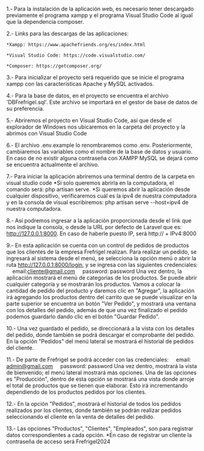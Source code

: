 1.- Para la instalación de la aplicación web, es necesario tener descargado previamente el programa xampp y el programa Visual Studio Code al igual que la dependencia composer.

2.- Links para las descargas de las aplicaciones:

    *Xampp: https://www.apachefriends.org/es/index.html

    *Visual Studio Code: https://code.visualstudio.com/

    *Composer: https://getcomposer.org/

3.- Para inicializar el proyecto será requerido que se inicie el programa xampp con las características Apache y MySQL activados.

4.- Para la base de datos, en el proyecto se encuentra el archivo 'DBFrefrigel.sql'. Este archivo se importará en el gestor de base de datos de su preferencia.

5.- Abriremos el proyecto en Visual Studio Code, así que desde el explorador de Windows nos ubicaremos en la carpeta del proyecto y la abrimos con Visual Studio Code

6.- El archivo .env.example lo renombraremos como .env. Posteriormente, cambiaremos las variables como el nombre de la base de datos y usuario. En caso de no existir alguna contraseña con XAMPP MySQL se dejará como se encuentra actualmente el archivo.

7.- Para iniciar la aplicación abriremos una terminal dentro de la carpeta en visual studio code 
    *Si solo queremos abrirla en la computadora, el comando será: php artisan serve. 
    *Si queremos abrir la aplicación desde cualquier dispositivo, verificaremos cuál es la ipv4 de nuestra computadora y en la consola de visual escribiremos: php artisan serve --host=ipv4 de nuestra computadora.

8.- Así podremos ingresar a la aplicación proporcionada desde el link que nos indique la consola, o desde la URL por defecto de Laravel que es: http://127.0.0.1:8000. En caso de haberle puesto IP, será http:// + IPv4:8000

9.- En esta aplicación se cuenta con un control de pedidos de productos que los clientes de la empresa Frefrigel realizan. Para realizar un pedido, se ingresará al sistema desde el menú, se selecciona la opción menú o abrir la ruta http://127.0.0.1:8000/login, y se ingresa con las siguientes credenciales:
    email:cliente@gmail.com
    password: password
Una vez dentro, la aplicación mostrará el menú de categorías de los productos. Se puede abrir cualquier categoría y se mostrarán los productos. Vamos a colocar la cantidad de pedido del producto y daremos clic en "Agregar", la aplicación irá agregando los productos dentro del carrito que se puede visualizar en la parte superior se encuentra un botón "Ver Pedido", y mostrará una ventana con los detalles del pedido, además de que una vez finalizado el pedido podemos guardarlo dando clic en el botón "Guardar Pedido".

10.- Una vez guardado el pedido, se direccionará a la vista con los detalles del pedido, donde también se podrá descargar el comprobante del pedido. En la opción "Pedidos" del menú lateral se mostrará el historial de pedidos del cliente.

11.- De parte de Frefrigel se podrá acceder con las credenciales:
    email: admin@gmail.com
    password: password
Una vez dentro, mostrará la vista de bienvenido; el menú lateral mostrará más opciones. Una de las opciones es "Producción", dentro de esta opción se mostrará una vista donde arroje el total de productos que se tienen que elaborar. Esto irá incrementando dependiendo de los productos pedidos por los clientes.

12.- En la opción "Pedidos", mostrará el historial de todos los pedidos realizados por los clientes, donde también se podrán realizar pedidos seleccionando el cliente en la venta de detalles del pedido.

13.- Las opciones "Productos", "Clientes", "Empleados", son para registrar datos correspondientes a cada opción.
    *En caso de registrar un cliente la contraseña de acceso será Frefrigel2024